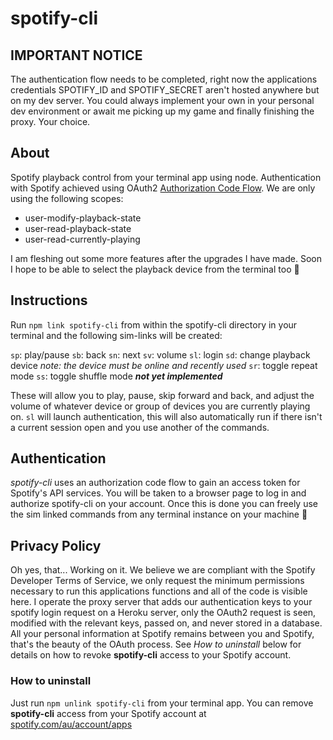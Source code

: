 # spotify-cli

## IMPORTANT NOTICE

The authentication flow needs to be completed, right now the applications credentials SPOTIFY_ID and SPOTIFY_SECRET aren't hosted anywhere but on my dev server. You could always implement your own in your personal dev environment or await me picking up my game and finally finishing the proxy. Your choice.

## About

Spotify playback control from your terminal app using node.
Authentication with Spotify achieved using OAuth2 [Authorization Code Flow](https://developer.spotify.com/documentation/general/guides/authorization-guide/). We are only using the following scopes:

- user-modify-playback-state
- user-read-playback-state
- user-read-currently-playing

I am fleshing out some more features after the upgrades I have made. Soon I hope to be able to select the playback device from the terminal too 🤘

## Instructions

Run `npm link spotify-cli` from within the spotify-cli directory in your terminal and the following sim-links will be created:

`sp`: play/pause
`sb`: back
`sn`: next
`sv`: volume
`sl`: login
`sd`: change playback device _note: the device must be online and recently used_
`sr`: toggle repeat mode
`ss`: toggle shuffle mode **_not yet implemented_**

These will allow you to play, pause, skip forward and back, and adjust the volume of whatever device or group of devices you are currently playing on.
`sl` will launch authentication, this will also automatically run if there isn't a current session open and you use another of the commands.

## Authentication

_spotify-cli_ uses an authorization code flow to gain an access token for Spotify's API services. You will be taken to a browser page to log in and authorize spotify-cli on your account. Once this is done you can freely use the sim linked commands from any terminal instance on your machine 🙂

## Privacy Policy

Oh yes, that... Working on it.
We believe we are compliant with the Spotify Developer Terms of Service, we only request the minimum permissions necessary to run this applications functions and all of the code is visible here. I operate the proxy server that adds our authentication keys to your spotify login request on a Heroku server, only the OAuth2 request is seen, modified with the relevant keys, passed on, and never stored in a database. All your personal information at Spotify remains between you and Spotify, that's the beauty of the OAuth process.
See _How to uninstall_ below for details on how to revoke **spotify-cli** access to your Spotify account.

### How to uninstall

Just run `npm unlink spotify-cli` from your terminal app.
You can remove **spotify-cli** access from your Spotify account at [spotify.com/au/account/apps](https://www.spotify.com/au/account/apps/)

